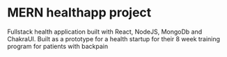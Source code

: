 # MERN healthapp project

Fullstack health application built with React, NodeJS, MongoDb and ChakraUI. Built as a prototype for a health startup for their 8 week training program for patients with backpain

